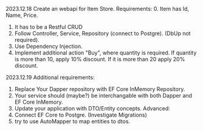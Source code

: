 2023.12.18 
Create an webapi for Item Store.
Requirements:
0. Item has Id, Name, Price.
1. It has to be a Restful CRUD
2. Follow Controller, Service, Repository (connect to Postgre). (DbUp not required).
3. Use Dependency Injection.
4. Implement additional action "Buy", where quantity is required. If quantity is more than 10, apply 10% discount.
If it is more than 20 apply 20% discount.

2023.12.19
Additional requirements:
1. Replace Your Dapper repository with EF Core InMemory Repository.
2. Your service should  (maybe?) be interchangable with both Dapper and EF Core InMemory.
3. Update your application with DTO/Entity concepts.
Advanced:
1. Connect EF Core to Postgre. (Investigate Migrations)
2. try to  use AutoMapper to map entities to dtos.
